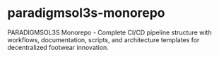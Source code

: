 # paradigmsol3s-monorepo
PARADIGMSOL3S Monorepo - Complete CI/CD pipeline structure with workflows, documentation, scripts, and architecture templates for decentralized footwear innovation.
